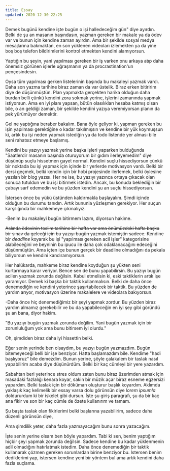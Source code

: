 ```yaml
---
title: Essay
updated: 2020-12-30 22:25
---
```


Demek bugünü kendine  işte bugün o işi halledeceğim gün" diye ayırdın. Belki de şu an  masanın başındasın, yazman gereken bir makale ya da ödev var ve bunun için kendine zaman  ayırdın. Ama bir şekilde sosyal medya mesajlarına bakmaktan, en son yüklenen videoları izlemekten ya da yine boş boş telefon bildirimlerini kontrol etmekten kendini alamıyorsun.

Yaptığın bu şeyin, yani yapılması gereken bir iş varken onu arkaya atıp daha önemsiz görünen işlerle uğraşmanın ya da procrastination'un pençesindesin. 

Oysa tüm yapılması gerken listelerinin başında bu makaleyi yazmak vardı. Daha son yazma tarihine biraz zaman da var üstelik. Biraz erken bitiririm diye de düşünmüştün. Plan yapmakta gerçekten harika olduğun daha burdan belli çünkü kendini zora sokmak yerine, işlerini zamanında yapmak istiyorsun. Ama en iyi planı yapsan, bütün olasılıkları hesaba katmış olsan bile, o an geldiği zaman, bir şekilde kendini yazıya veremiyorsan planın da pek yürümüyor demektir.

Gel ne yaptığına beraber bakalım. Bana öyle geliyor ki, yapman gereken bu işin yapılması gerektiğine o kadar takılmışsın ve kendine bir yük koymuşsun ki, artık bu işi neden yapmak istediğin ya da todo listende yer alması bile seni rahatsız etmeye başlamış. 

Kendini bu yazıyı yazmak yerine başka işleri yaparken bulduğunda "Saatlerdir masanın başında oturuyorum bir gıdım ilerleyemedim" diye düşünüp suçlu hissetmen gayet normal. Kendini suçlu hissediyorsun çünkü bir noktada bu işi yapmak için içinde bir yerlerde motivasyon vardı. Belki bir dersi geçmek, belki kendin için bir hobi projesinde ilerlemek, belki öylesine yazılan bir blog yazısı. Her ne ise, bu yazıyı yazınca ortaya çıkacak olan sonuca tutuldun ve bu işi bitirmek istedin. Ancak, bu konuda beklediğin bir çabayı sarf edemedin ve bu yüzden kendini şu an suçlu hissediyorsun.

İstersen önce bu yükü üstünden kaldırmakla başlayalım. Şimdi içinde olduğun bu durumu tanıdın. Artık bununla yüzleşmen gerekiyor. Her suçun karşılığında  bir mahkemeye çıkmalıyız.

-Benim bu makaleyi bugün bitirmem lazım, diyorsun hakime. 

~~Aslında ödevinin teslim tarihine bir hafta var ama önümüzdeki hafta başka bir sınav da gelceği için bu yazıyı bugün yazmak istemiştin sadece.~~ Kendine bir *deadline* koyarak bu işi "yapılması gereken acil işler" kategorisine alabileceğini ve beyninin bu ipucu ile daha çok odaklanacağını edeceğini düşünmüştün. Ama içten içe bunun gerçek bir deadline olmadığını da pekala biliyorsun ve kendini kandıramıyorsun.

Her halükarda, mahkeme biraz kendine koyduğun şu yükten seni kurtarmaya karar veriyor. Bence sen de bunu yapabilirsin. Bu yazıyı bugün acilen yazmak zorunda değilsin. Kabul etmelisin ki, eski taktiklerin artık işe yaramıyor. Demek ki başka bir taktik kullanmalısın. Belki de daha önce denemediğin ve kendini yeterince şaşırtabilecek bir taktik. Bu yüzden de yardım arıyor, motivasyon üzerine makalelere ve videolara bakıyorsun. 

-Daha önce hiç denemediğimiz bir şeyi yapmak zordur. Bu yüzden biraz yardım almamız gerekebilir ve bu da yapabileceğin en iyi şey gibi göründü şu an bana, diyor hakim.

"Bu yazıyı bugün yazmak zorunda değilim.  Yani bugün yazmak için bir zorunluluğum yok  ama bunu bitirsem iyi olurdu."

Oh, şimdiden biraz daha iyi hissettin belki.

Eğer senin yerinde ben olsaydım, bu yazıyı bugün yazmazdım. Bugün bitemeyeceği belli bir işe benziyor. Hatta başlamazdım bile. Kendime "hadi başlıyoruz" bile demezdim. Bunun yerine, şöyle çalakalem bir taslak nasıl yapabilirim acaba diye düşünürdüm. Belki bir kaç cümleyi bir yere yazardım.

Sabahtan beri yeterince stres oldum zaten bunu biraz üzerimden atmak için masadaki fazlalığı kenara koyar, sakin bir müzik açar biraz esneme egzersizi yapardım. Belki taslak için bir döküman oluşturur başlık koyardım. Aklımda yaklaşık kaç kelimelik bir essay varsa dolu görünsün diye l*orem ipsumla* doldururdum ki bir iskelet gibi dursun. İşte şu giriş paragrafı, şu da bir kaç ana fikir ve son bir kaç cümle de özete kullanırım ve tamam.

Şu başta taslak olan fikirlerimi belki başlarına yazabilirim, sadece daha düzenli görünsün diye,

Ama şimdilik yeter, daha fazla yazmayacağım bunu sonra yazacağım.

İşte senin yerine olsam ben böyle yapardım. Tabi ki sen, benim yaptığım hiçbir şeyi yapmak zorunda değilsin. Sadece kendine bu kadar yüklenmenin adil olmadığını hatırlatmak istedim. Daha önce denemediğin bir taktik kullanarak çözmen gereken sorunlardan birine benziyor bu. İstersen benim dediklerimi yap, istersen kendine yeni bir yöntem bul ama artık kendini daha fazla suçlama.
